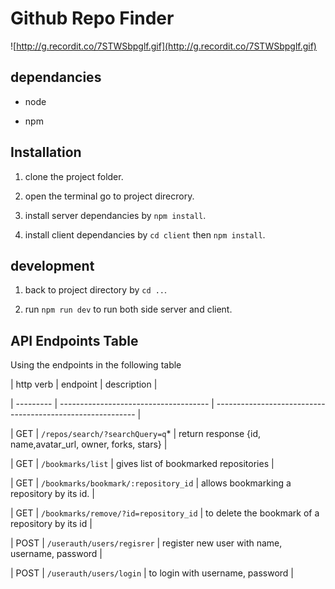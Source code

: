 # Github Repo Finder

![http://g.recordit.co/7STWSbpglf.gif](http://g.recordit.co/7STWSbpglf.gif)

## dependancies

- node

- npm

## Installation

1. clone the project folder.

2. open the terminal go to project direcrory.

3. install server dependancies by `npm install`.

4. install client dependancies by `cd client` then `npm install`.

## development

1. back to project directory by `cd ..`.

2. run `npm run dev` to run both side server and client.

## API Endpoints Table

Using the endpoints in the following table

| http verb | endpoint | description |

| --------- | ------------------------------------- | ---------------------------------------------------------- |

| GET | `/repos/search/?searchQuery=q`\* | return response {id, name,avatar_url, owner, forks, stars} |

| GET | `/bookmarks/list` | gives list of bookmarked repositories |

| GET | `/bookmarks/bookmark/:repository_id` | allows bookmarking a repository by its id. |

| GET | `/bookmarks/remove/?id=repository_id` | to delete the bookmark of a repository by its id |

| POST | `/userauth/users/regisrer` | register new user with name, username, password |

| POST | `/userauth/users/login` | to login with username, password |
